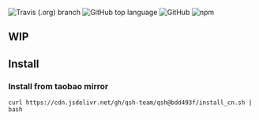 ![Travis (.org) branch](https://img.shields.io/travis/qsh-team/qsh/master?label=TESTING&style=for-the-badge)
![GitHub top language](https://img.shields.io/github/languages/top/qsh-team/qsh?style=for-the-badge)
![GitHub](https://img.shields.io/github/license/qsh-team/qsh?style=for-the-badge)
![npm](https://img.shields.io/npm/v/qsh?style=for-the-badge)

## WIP

## Install

### Install from taobao mirror


```shell
curl https://cdn.jsdelivr.net/gh/qsh-team/qsh@bdd493f/install_cn.sh | bash
```

